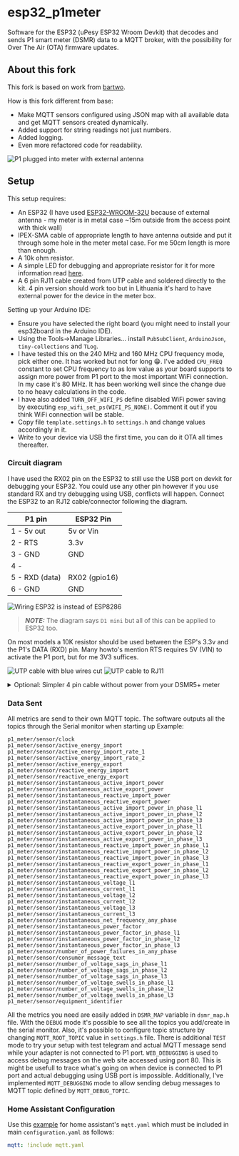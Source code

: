 # esp32_p1meter
Software for the ESP32 (uPesy ESP32 Wroom Devkit) that decodes and sends P1 smart meter (DSMR) data to a MQTT broker, with the possibility for Over The Air (OTA) firmware updates.

## About this fork
This fork is based on work from [bartwo](https://github.com/bartwo/esp32_p1meter).

How is this fork different from base:
- Make MQTT sensors configured using JSON map with all available data and get MQTT sensors created dynamically.
- Added support for string readings not just numbers.
- Added logging.
- Even more refactored code for readability.

![P1 plugged into meter with external antenna](assets/3.jpg)

## Setup
This setup requires:
- An ESP32 (I have used [ESP32-WROOM-32U](https://www.aliexpress.com/item/32864722159.html) because of external antenna - my meter is in metal case ~15m outside from the access point with thick wall)
- IPEX-SMA cable of appropriate length to have antenna outside and put it through some hole in the meter metal case. For me 50cm length is more than enough. 
- A 10k ohm resistor.
- A simple LED for debugging and appropriate resistor for it for more information read [here](https://kitronik.co.uk/blogs/resources/which-resistor-should-i-use-with-my-led).
- A 6 pin RJ11 cable created from UTP cable and soldered directly to the kit. 4 pin version should work too but in Lithuania it's hard to have external power for the device in the meter box.

Setting up your Arduino IDE:
- Ensure you have selected the right board (you might need to install your esp32board in the Arduino IDE).
- Using the Tools->Manage Libraries... install `PubSubClient`, `ArduinoJson`, `tiny-collections` and `TLog`.
- I have tested this on the 240 MHz and 160 MHz CPU frequency mode, pick either one. It has worked but not for long 😁. I've added `CPU_FREQ` constant to set CPU frequency to as low value as your board supports to assign more power from P1 port to the most important WiFi connection. In my case it's 80 MHz. It has been working well since the change due to no heavy calculations in the code.
- I have also added `TURN_OFF_WIFI_PS` define disabled WiFi power saving by executing `esp_wifi_set_ps(WIFI_PS_NONE)`. Comment it out if you think WiFi connection will be stable.
- Copy file `template.settings.h` to `settings.h` and change values accordingly in it.
- Write to your device via USB the first time, you can do it OTA all times thereafter.

### Circuit diagram
I have used the RX02 pin on the ESP32 to still use the USB port on devkit for debugging your ESP32. You could use any other pin however if you use standard RX and try debugging using USB, conflicts will happen.
Connect the ESP32 to an RJ12 cable/connector following the diagram.

| P1 pin   | ESP32 Pin |
| ----     | ---- |
| 1 - 5v out | 5v or Vin |
| 2 - RTS  | 3.3v |
| 3 - GND  | GND  |
| 4 -      |      |
| 5 - RXD (data) | RX02 (gpio16) |
| 6 - GND  | GND  |

![Wiring ESP32 is instead of ESP8286](assets/esp8266_p1meter_bb_PoweredByMeter.png)
>**_NOTE:_**  The diagram says `D1 mini` but all of this can be applied to ESP32 too.

On most models a 10K resistor should be used between the ESP's 3.3v and the P1's DATA (RXD) pin. Many howto's mention RTS requires 5V (VIN) to activate the P1 port, but for me 3V3 suffices.

![UTP cable with blue wires cut](assets/1.jpg)
![UTP cable to RJ11](assets/2.jpg)

<details><summary>Optional: Simpler 4 pin cable without power from your DSMR5+ meter</summary>
<p>
If you have how to power ESP32, a 4 pin cable is OK.

| P1 pin   | ESP32 Pin |
| ----     | ---- |
| 2 - RTS  | 3.3v |
| 3 - GND  | GND  |
| 4 -      |      |
| 5 - RXD (data) | RX02 (gpio16) |

![Wiring ESP32 is instead of ESP8286](assets/esp8266_p1meter_bb.png)
>**_NOTE:_**  The diagram says `D1 mini` but all of this can be applied to ESP32 too.

</p>
</details>

### Data Sent

All metrics are send to their own MQTT topic. The software outputs all the topics through the Serial monitor when starting up
Example:

```
p1_meter/sensor/clock
p1_meter/sensor/active_energy_import
p1_meter/sensor/active_energy_import_rate_1
p1_meter/sensor/active_energy_import_rate_2
p1_meter/sensor/active_energy_export
p1_meter/sensor/reactive_energy_import
p1_meter/sensor/reactive_energy_export
p1_meter/sensor/instantaneous_active_import_power
p1_meter/sensor/instantaneous_active_export_power
p1_meter/sensor/instantaneous_reactive_import_power
p1_meter/sensor/instantaneous_reactive_export_power
p1_meter/sensor/instantaneous_active_import_power_in_phase_l1
p1_meter/sensor/instantaneous_active_import_power_in_phase_l2
p1_meter/sensor/instantaneous_active_import_power_in_phase_l3
p1_meter/sensor/instantaneous_active_export_power_in_phase_l1
p1_meter/sensor/instantaneous_active_export_power_in_phase_l2
p1_meter/sensor/instantaneous_active_export_power_in_phase_l3
p1_meter/sensor/instantaneous_reactive_import_power_in_phase_l1
p1_meter/sensor/instantaneous_reactive_import_power_in_phase_l2
p1_meter/sensor/instantaneous_reactive_import_power_in_phase_l3
p1_meter/sensor/instantaneous_reactive_export_power_in_phase_l1
p1_meter/sensor/instantaneous_reactive_export_power_in_phase_l2
p1_meter/sensor/instantaneous_reactive_export_power_in_phase_l3
p1_meter/sensor/instantaneous_voltage_l1
p1_meter/sensor/instantaneous_current_l1
p1_meter/sensor/instantaneous_voltage_l2
p1_meter/sensor/instantaneous_current_l2
p1_meter/sensor/instantaneous_voltage_l3
p1_meter/sensor/instantaneous_current_l3
p1_meter/sensor/instantaneous_net_frequency_any_phase
p1_meter/sensor/instantaneous_power_factor
p1_meter/sensor/instantaneous_power_factor_in_phase_l1
p1_meter/sensor/instantaneous_power_factor_in_phase_l2
p1_meter/sensor/instantaneous_power_factor_in_phase_l3
p1_meter/sensor/number_of_power_failures_in_any_phase
p1_meter/sensor/consumer_message_text
p1_meter/sensor/number_of_voltage_sags_in_phase_l1
p1_meter/sensor/number_of_voltage_sags_in_phase_l2
p1_meter/sensor/number_of_voltage_sags_in_phase_l3
p1_meter/sensor/number_of_voltage_swells_in_phase_l1
p1_meter/sensor/number_of_voltage_swells_in_phase_l2
p1_meter/sensor/number_of_voltage_swells_in_phase_l3
p1_meter/sensor/equipment_identifier
```

All the metrics you need are easily added in `DSMR_MAP` variable in `dsmr_map.h` file. With the `DEBUG` mode it's possible to see all the topics you add/create in the serial monitor. Also, it's possible to configure topic structure by changing `MQTT_ROOT_TOPIC` value in `settings.h` file.
There is additional `TEST` mode to try your setup with test telegram and actual MQTT message send while your adapter is not connected to P1 port. 
`WEB_DEBUGGING` is used to access debug messages on the web site accessed using port 80. This is might be usefull to trace what's going on when device is connected to P1 port and actual debugging using USB port is impossible.
Additionally, I've implemented `MQTT_DEBUGGING` mode to allow sending debug messages to MQTT topic defined by `MQTT_DEBUG_TOPIC`.

### Home Assistant Configuration

Use this [example](assets/mqtt.yaml) for home assistant's `mqtt.yaml` which must be included in main `configuration.yaml` as follows:
```yaml
mqtt: !include mqtt.yaml
```
